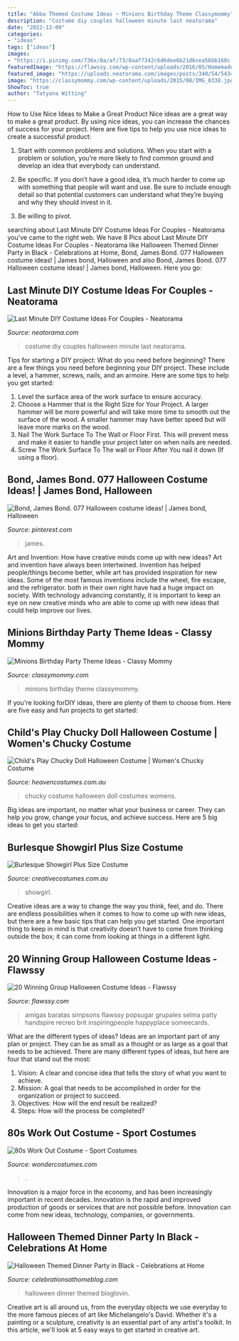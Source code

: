 ```yaml
---
title: "Abba Themed Costume Ideas ~ Minions Birthday Theme Classymommy"
description: "Costume diy couples halloween minute last neatorama"
date: "2022-12-09"
categories:
- "ideas"
tags: ["ideas"]
images:
- "https://i.pinimg.com/736x/8a/af/73/8aaf7342c6d6dee6b21d6cea56bb160c--james-bond-james-darcy.jpg"
featuredImage: "https://flawssy.com/wp-content/uploads/2016/05/Homemade-Group-Halloween-Costume-Ideas.jpg"
featured_image: "https://uploads.neatorama.com/images/posts/340/54/54340/1351643328-0.jpg"
image: "https://classymommy.com/wp-content/uploads/2015/08/IMG_0338.jpg"
ShowToc: true
author: "Tatyana Witting"
---
```



How to Use Nice Ideas to Make a Great Product
Nice ideas are a great way to make a great product. By using nice ideas, you can increase the chances of success for your project. Here are five tips to help you use nice ideas to create a successful product:
1. Start with common problems and solutions. When you start with a problem or solution, you’re more likely to find common ground and develop an idea that everybody can understand.

2. Be specific. If you don’t have a good idea, it’s much harder to come up with something that people will want and use. Be sure to include enough detail so that potential customers can understand what they’re buying and why they should invest in it.

3. Be willing to pivot.

	

		
searching about Last Minute DIY Costume Ideas For Couples - Neatorama you've came to the right web. We have 8 Pics about Last Minute DIY Costume Ideas For Couples - Neatorama like Halloween Themed Dinner Party in Black - Celebrations at Home, Bond, James Bond. 077 Halloween costume ideas! | James bond, Halloween and also Bond, James Bond. 077 Halloween costume ideas! | James bond, Halloween. Here you go:
		
    
## Last Minute DIY Costume Ideas For Couples - Neatorama

<img loading=lazy src="https://uploads.neatorama.com/images/posts/340/54/54340/1351643328-0.jpg" onerror="this.onerror=null;this.src='https://tse1.mm.bing.net/th?id=OIP.J1dENhvfTAPDe_6CZ4nHKQHaJ4&amp;pid=15.1';" alt="Last Minute DIY Costume Ideas For Couples - Neatorama">

_Source: neatorama.com_

>costume diy couples halloween minute last neatorama. 

	

Tips for starting a DIY project: What do you need before beginning?
There are a few things you need before beginning your DIY project. These include a level, a hammer, screws, nails, and an armoire. Here are some tips to help you get started:
1. Level the surface area of the work surface to ensure accuracy.
2. Choose a Hammer that is the Right Size for Your Project. A larger hammer will be more powerful and will take more time to smooth out the surface of the wood. A smaller hammer may have better speed but will leave more marks on the wood.
3. Nail The Work Surface To The Wall or Floor First. This will prevent mess and make it easier to handle your project later on when nails are needed.
4. Screw The Work Surface To The wall or Floor After You nail it down (If using a floor).

    
## Bond, James Bond. 077 Halloween Costume Ideas! | James Bond, Halloween

<img loading=lazy src="https://i.pinimg.com/736x/8a/af/73/8aaf7342c6d6dee6b21d6cea56bb160c--james-bond-james-darcy.jpg" onerror="this.onerror=null;this.src='https://tse1.mm.bing.net/th?id=OIP.2hYFal2rq3oAMZWzg4XpTQHaLy&amp;pid=15.1';" alt="Bond, James Bond. 077 Halloween costume ideas! | James bond, Halloween">

_Source: pinterest.com_

>james. 

	

Art and Invention: How have creative minds come up with new ideas?
Art and invention have always been intertwined. Invention has helped people/things become better, while art has provided inspiration for new ideas. Some of the most famous inventions include the wheel, fire escape, and the refrigerator. both in their own right have had a huge impact on society. With technology advancing constantly, it is important to keep an eye on new creative minds who are able to come up with new ideas that could help improve our lives.

    
## Minions Birthday Party Theme Ideas - Classy Mommy

<img loading=lazy src="https://classymommy.com/wp-content/uploads/2015/08/IMG_0338.jpg" onerror="this.onerror=null;this.src='https://tse3.mm.bing.net/th?id=OIP.h1rVCe32MWrHIlG6QhjfZgHaFj&amp;pid=15.1';" alt="Minions Birthday Party Theme Ideas - Classy Mommy">

_Source: classymommy.com_

>minions birthday theme classymommy. 

	

If you're looking forDIY ideas, there are plenty of them to choose from. Here are five easy and fun projects to get started: 

    
## Child&#039;s Play Chucky Doll Halloween Costume | Women&#039;s Chucky Costume

<img loading=lazy src="https://www.heavencostumes.com.au/media/catalog/product/cache/3ca7c4de79fd9294a778cbfdebc9dde4/s/m/smf-39099-chucky-red-blue-womens-halloween-fancy-dress-costume-image-2-1200.jpg" onerror="this.onerror=null;this.src='https://tse4.mm.bing.net/th?id=OIP.aZIREs8_wK7bP6OrBPe6KQHaKA&amp;pid=15.1';" alt="Child&#039;s Play Chucky Doll Halloween Costume | Women&#039;s Chucky Costume">

_Source: heavencostumes.com.au_

>chucky costume halloween doll costumes womens. 

	

Big ideas are important, no matter what your business or career. They can help you grow, change your focus, and achieve success. Here are 5 big ideas to get you started: 

    
## Burlesque Showgirl Plus Size Costume

<img loading=lazy src="https://www.creativecostumes.com.au/wp-content/uploads/2018/07/CC_April_18_099-420x560.jpg" onerror="this.onerror=null;this.src='https://tse2.mm.bing.net/th?id=OIP.S2ZTUWDL2a8FcVkWEIXUrQAAAA&amp;pid=15.1';" alt="Burlesque Showgirl Plus Size Costume">

_Source: creativecostumes.com.au_

>showgirl. 

	

Creative ideas are a way to change the way you think, feel, and do. There are endless possibilities when it comes to how to come up with new ideas, but there are a few basic tips that can help you get started. One important thing to keep in mind is that creativity doesn’t have to come from thinking outside the box; it can come from looking at things in a different light.

    
## 20 Winning Group Halloween Costume Ideas - Flawssy

<img loading=lazy src="https://flawssy.com/wp-content/uploads/2016/05/Homemade-Group-Halloween-Costume-Ideas.jpg" onerror="this.onerror=null;this.src='https://tse3.mm.bing.net/th?id=OIP.87lFpt1LyELs2cwghnbDxgDgEs&amp;pid=15.1';" alt="20 Winning Group Halloween Costume Ideas - Flawssy">

_Source: flawssy.com_

>amigas baratas simpsons flawssy popsugar grupales selma patty handspire recreo brit inspiringpeople happyplace someecards. 

	

What are the different types of ideas?
Ideas are an important part of any plan or project. They can be as small as a thought or as large as a goal that needs to be achieved. There are many different types of ideas, but here are four that stand out the most: 
1) Vision: A clear and concise idea that tells the story of what you want to achieve.
2) Mission: A goal that needs to be accomplished in order for the organization or project to succeed.
3) Objectives: How will the end result be realized? 
4) Steps: How will the process be completed?

    
## 80s Work Out Costume - Sport Costumes

<img loading=lazy src="https://img.wondercostumes.com/imgzoom/prod2015/80s-work-out-costume-adult-costume.jpg" onerror="this.onerror=null;this.src='https://tse3.mm.bing.net/th?id=OIP.-hXen3dXpWvIO2sRj3KzwwHaKX&amp;pid=15.1';" alt="80s Work Out Costume - Sport Costumes">

_Source: wondercostumes.com_

>. 

	

Innovation is a major force in the economy, and has been increasingly important in recent decades. Innovation is the rapid and improved production of goods or services that are not possible before. Innovation can come from new ideas, technology, companies, or governments.

    
## Halloween Themed Dinner Party In Black - Celebrations At Home

<img loading=lazy src="http://celebrationsathomeblog.com/wp-content/uploads/2017/10/black-halloween-tablescape.jpg" onerror="this.onerror=null;this.src='https://tse2.mm.bing.net/th?id=OIP.-bkEKbUifa3Xj0xCWgU54wHaK2&amp;pid=15.1';" alt="Halloween Themed Dinner Party in Black - Celebrations at Home">

_Source: celebrationsathomeblog.com_

>halloween dinner themed bloglovin. 

	

Creative art is all around us, from the everyday objects we use everyday to the more famous pieces of art like Michelangelo's David. Whether it's a painting or a sculpture, creativity is an essential part of any artist's toolkit. In this article, we'll look at 5 easy ways to get started in creative art.

